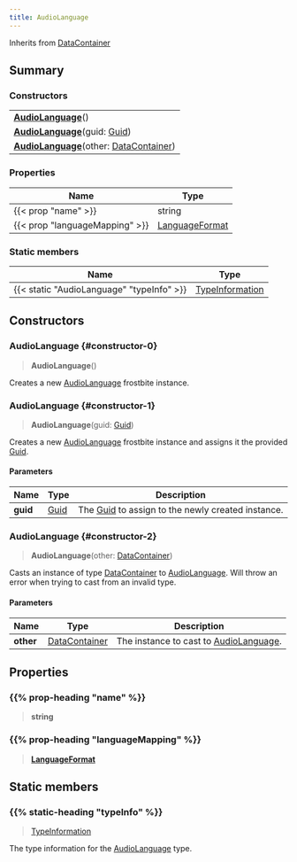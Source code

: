 ```yaml
---
title: AudioLanguage
---
```


Inherits from 
[DataContainer](/vext/ref/shared/class/datacontainer)

## Summary
### Constructors
| |
| ----------- |
| **[AudioLanguage](#constructor-0)**() |
| **[AudioLanguage](#constructor-1)**(guid: [Guid](/vext/ref/shared/class/guid)) |
| **[AudioLanguage](#constructor-2)**(other: [DataContainer](/vext/ref/shared/class/datacontainer)) |

### Properties
| Name | Type |
| ---- | ---- |
| {{< prop "name" >}} | string |
| {{< prop "languageMapping" >}} | [LanguageFormat](/vext/ref/fb/languageformat) |

### Static members
| Name | Type |
| ---- | ---- |
| {{< static "AudioLanguage" "typeInfo" >}} | [TypeInformation](/vext/ref/shared/class/typeinformation) |

## Constructors
### AudioLanguage {#constructor-0}
> **AudioLanguage**()

Creates a new [AudioLanguage](/vext/ref/fb/audiolanguage) frostbite instance.

### AudioLanguage {#constructor-1}
> **AudioLanguage**(guid: [Guid](/vext/ref/shared/class/guid))

Creates a new [AudioLanguage](/vext/ref/fb/audiolanguage) frostbite instance and assigns it the provided [Guid](/vext/ref/shared/class/guid).

#### Parameters
| Name | Type | Description |
| ---- | ---- | ----------- |
| **guid** | [Guid](/vext/ref/shared/class/guid) | The [Guid](/vext/ref/shared/class/guid) to assign to the newly created instance. |

### AudioLanguage {#constructor-2}
> **AudioLanguage**(other: [DataContainer](/vext/ref/shared/class/datacontainer))

Casts an instance of type [DataContainer](/vext/ref/shared/class/datacontainer) to [AudioLanguage](/vext/ref/fb/audiolanguage). Will throw an error when trying to cast from an invalid type.

#### Parameters
| Name | Type | Description |
| ---- | ---- | ----------- |
| **other** | [DataContainer](/vext/ref/shared/class/datacontainer) | The instance to cast to [AudioLanguage](/vext/ref/fb/audiolanguage). |

## Properties
### {{% prop-heading "name" %}}
> **string**

### {{% prop-heading "languageMapping" %}}
> **[LanguageFormat](/vext/ref/fb/languageformat)**

## Static members
### {{% static-heading "typeInfo" %}}
> [TypeInformation](/vext/ref/shared/class/typeinformation)

The type information for the [AudioLanguage](/vext/ref/fb/audiolanguage) type.

